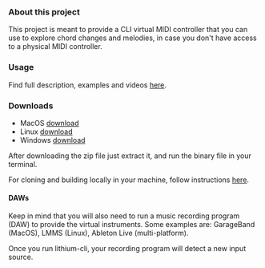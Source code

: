 ### About this project
This project is meant to provide a CLI virtual MIDI controller that you can use to explore chord changes and melodies, in case you don't have access to a physical MIDI controller.

### Usage
Find full description, examples and videos [here](/lithium-cli/usage).

### Downloads
- MacOS [download](https://github.com/mauriciocarbajal/lithium-cli/releases/download/v0.1.1/lithium-cli-0.1.1-macos.zip)
- Linux [download](https://github.com/mauriciocarbajal/lithium-cli/releases/download/v0.1.1/lithium-cli-0.1.1-linux.zip)
- Windows [download](https://github.com/mauriciocarbajal/lithium-cli/releases/download/v0.1.1/lithium-cli-0.1.1-windows.zip)

After downloading the zip file just extract it, and run the binary file in your terminal.

For cloning and building locally in your machine, follow instructions [here](https://github.com/mauriciocarbajal/lithium-cli).

#### DAWs
Keep in mind that you will also need to run a music recording program (DAW) to provide the virtual instruments.
Some examples are: GarageBand (MacOS), LMMS (Linux), Ableton Live (multi-platform).

Once you run lithium-cli, your recording program will detect a new input source.
